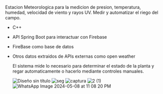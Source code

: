Estacion Meteorologica para la medicion de presion, temperatura, humedad, velocidad de viento  y rayos UV. Medir y automatizar el riego del campo.
* C++
* API Spring Boot para interactuar con Firebase
* FireBase como base de datos
* Otros datos extraidos de APIs externas como open weather

  El sistema mide lo necesario para determinar el estado de la planta y regar automaticamente o hacerlo mediante controles manuales.

  ![Diseño sin título](https://github.com/Fabricio1352/SistemasEmpotrados-CPP/assets/100040158/33abbb48-9948-4058-bc2d-4ee7c0f67558)
![seg](https://github.com/Fabricio1352/SistemasEmpotrados-CPP/assets/100040158/2f041911-70a2-400d-b630-5f3140ec5d2a)
![captura](https://github.com/Fabricio1352/SistemasEmpotrados-CPP/assets/100040158/7a5367f6-a3ab-4dd4-9252-b9e622ad567f)
![2 (1)](https://github.com/Fabricio1352/SistemasEmpotrados-CPP/assets/100040158/0b4a2939-0c07-4713-aad8-b4b745431b92)
![WhatsApp Image 2024-05-08 at 11 08 20 PM](https://github.com/Fabricio1352/SistemasEmpotrados-CPP/assets/100040158/5736addf-0dae-4c82-b6b6-fffac09e9768)
